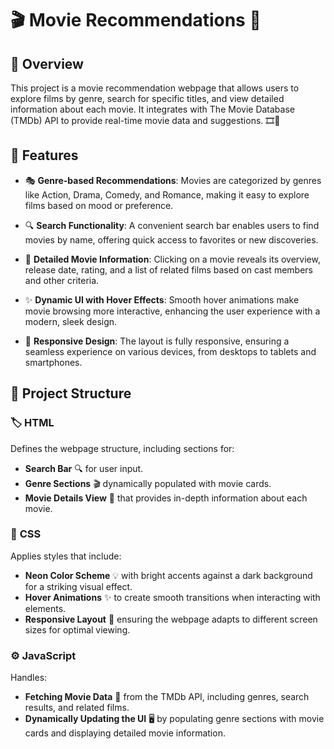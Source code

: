 # 🎬 Movie Recommendations 🎥

## 🌟 Overview
This project is a movie recommendation webpage that allows users to explore films by genre, search for specific titles, and view detailed information about each movie. It integrates with The Movie Database (TMDb) API to provide real-time movie data and suggestions. 🎞️🍿

## 🚀 Features
- 🎭 **Genre-based Recommendations**: Movies are categorized by genres like Action, Drama, Comedy, and Romance, making it easy to explore films based on mood or preference.
  
- 🔍 **Search Functionality**: A convenient search bar enables users to find movies by name, offering quick access to favorites or new discoveries.
  
- 📝 **Detailed Movie Information**: Clicking on a movie reveals its overview, release date, rating, and a list of related films based on cast members and other criteria.

- ✨ **Dynamic UI with Hover Effects**: Smooth hover animations make movie browsing more interactive, enhancing the user experience with a modern, sleek design.

- 📱 **Responsive Design**: The layout is fully responsive, ensuring a seamless experience on various devices, from desktops to tablets and smartphones.

## 📂 Project Structure

### 🏷️ **HTML**
Defines the webpage structure, including sections for:
- **Search Bar** 🔍 for user input.
- **Genre Sections** 🎬 dynamically populated with movie cards.
- **Movie Details View** 📑 that provides in-depth information about each movie.

### 🎨 **CSS**
Applies styles that include:
- **Neon Color Scheme** 💡 with bright accents against a dark background for a striking visual effect.
- **Hover Animations** ✨ to create smooth transitions when interacting with elements.
- **Responsive Layout** 📱 ensuring the webpage adapts to different screen sizes for optimal viewing.

### ⚙️ **JavaScript**
Handles:
- **Fetching Movie Data** 🎥 from the TMDb API, including genres, search results, and related films.
- **Dynamically Updating the UI** 🖥️ by populating genre sections with movie cards and displaying detailed movie information.
